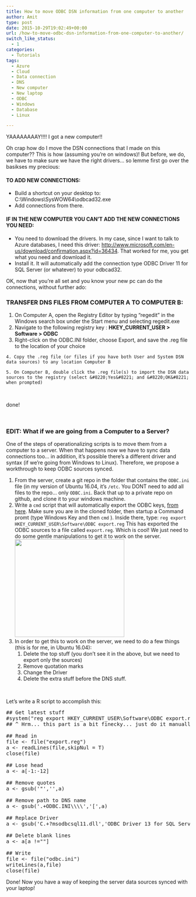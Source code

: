 ```yaml
---
title: How to move ODBC DSN information from one computer to another
author: Amit
type: post
date: 2015-10-29T19:02:49+00:00
url: /how-to-move-odbc-dsn-information-from-one-computer-to-another/
switch_like_status:
  - 1
categories:
  - Tutorials
tags:
  - Azure
  - Cloud
  - Data connection
  - DNS
  - New computer
  - New laptop
  - ODBC
  - Windows
  - Database
  - Linux

---
```

YAAAAAAAAY!!!! I got a new computer!!![<img class="size-medium wp-image-429 alignleft" src="https://i0.wp.com/amitkohli.com/wp-content/uploads/2015/10/Data-transfer.jpg?resize=300%2C169" alt="Data-transfer" width="300" height="169" srcset="https://i0.wp.com/amitkohli.com/wp-content/uploads/2015/10/Data-transfer.jpg?resize=300%2C169 300w, https://i0.wp.com/amitkohli.com/wp-content/uploads/2015/10/Data-transfer.jpg?w=640 640w" sizes="(max-width: 300px) 100vw, 300px" data-recalc-dims="1" />][1]

Oh crap how do I move the DSN connections that I made on this computer?? This is how (assuming you&#8217;re on windows)! But before, we do, we have to make sure we have the right drivers&#8230; so lemme first go over the basikses my precious:

#### **TO ADD NEW CONNECTIONS:**

  * Build a shortcut on your desktop to: C:\Windows\SysWOW64\odbcad32.exe
  * Add connections from there.

#### **IF IN THE NEW COMPUTER YOU CAN’T ADD THE NEW CONNECTIONS YOU NEED:**

  * You need to download the drivers. In my case, since I want to talk to Azure databases, I need this driver: <http://www.microsoft.com/en-us/download/confirmation.aspx?id=36434>. That worked for me, you get what you need and download it.
  * Install it. It will automatically add the connection type ODBC Driver 11 for SQL Server (or whatever) to your odbcad32.

OK, now that you&#8217;re all set and you know your new pc can do the connections, without further ado:

### **TRANSFER DNS FILES FROM COMPUTER A TO COMPUTER B:**

  1. On Computer A, open the Registry Editor by typing &#8220;regedit&#8221; in the Windows search box under the Start menu and selecting regedit.exe
  2. Navigate to the following registry key : **HKEY\_CURRENT\_USER > Software > ODBC**
  3. Right-click on the ODBC.INI folder, choose Export, and save the .reg file to the location of your choice
  
    4. Copy the .reg file (or files if you have both User and System DSN data sources) to any location Computer B
  
    5. On Computer B, double click the .reg file(s) to import the DSN data sources to the registry (select &#8220;Yes&#8221; and &#8220;OK&#8221; when prompted)

&nbsp;

done!

&nbsp;

### **EDIT: What if we are going from a Computer to a Server?**

One of the steps of operationalizing scripts is to move them from a computer to a server. When that happens now we have to sync data connections too&#8230; in addition, it&#8217;s possible there&#8217;s a different driver and syntax (if we&#8217;re going from Windows to Linux). Therefore, we propose a workthrough to keep ODBC sources synced.

  1. From the server, create a git repo in the folder that contains the `ODBC.ini` file (in my version of Ubuntu 16.04, it&#8217;s `/etc`. You DONT need to add all files to the repo&#8230; only `ODBC.ini`. Back that up to a private repo on github, and clone it to your windows machine.
  2. Write a `cmd` script that will automatically export the ODBC keys, [from here][2]. Make sure you are in the cloned folder, then startup a Command promt (type Windows Key and then `cmd` ). Inside there, type: `reg export HKEY_CURRENT_USER\Software\ODBC export.reg` This has exported the ODBC sources to a file called `export.reg`. Which is cool! We just need to do some gentle manipulations to get it to work on the server. [<img class="alignnone size-medium wp-image-797" src="https://i1.wp.com/amitkohli.com/wp-content/uploads/2015/10/serv.png?resize=300%2C267" alt="" width="300" height="267" srcset="https://i1.wp.com/amitkohli.com/wp-content/uploads/2015/10/serv.png?resize=300%2C267 300w, https://i1.wp.com/amitkohli.com/wp-content/uploads/2015/10/serv.png?w=513 513w" sizes="(max-width: 300px) 100vw, 300px" data-recalc-dims="1" />][3]
  3. In order to get this to work on the server, we need to do a few things (this is for me, in Ubuntu 16.04): 
      1. Delete the top stuff (you don&#8217;t see it in the above, but we need to export only the sources)
      2. Remove quotation marks
      3. Change the Driver
      4. Delete the extra stuff before the DNS stuff.

&nbsp;

Let&#8217;s write a R script to accomplish this:

<pre class="EnlighterJSRAW" data-enlighter-language="null">## Get latest stuff
#system("reg export HKEY_CURRENT_USER\Software\ODBC export.reg",intern = F) 
## ^ Hrm... this part is a bit finecky... just do it manually through cmd for now.

## Read in
file &lt;- file("export.reg")
a &lt;- readLines(file,skipNul = T)
close(file)

## Lose head
a &lt;- a[-1:-12]

## Remove quotes
a &lt;- gsub('"','',a)

## Remove path to DNS name
a &lt;- gsub('.+ODBC.INI\\\\','[',a)

## Replace Driver
a &lt;- gsub('C.+?msodbcsql11.dll','ODBC Driver 13 for SQL Server',a)

## Delete blank lines
a &lt;- a[a !=""]

## Write
file &lt;- file("odbc.ini")
writeLines(a,file)
close(file)
</pre>

Done! Now you have a way of keeping the server data sources synced with your laptop!

 [1]: https://i0.wp.com/amitkohli.com/wp-content/uploads/2015/10/Data-transfer.jpg
 [2]: https://superuser.com/questions/595551/how-to-export-a-specific-registry-key-to-a-text-file-using-command-line#
 [3]: https://i1.wp.com/amitkohli.com/wp-content/uploads/2015/10/serv.png